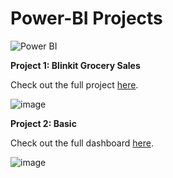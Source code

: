 # Power-BI Projects

![Power BI](https://img.shields.io/badge/PowerBI-F2C811?style=for-the-badge&logo=Power%20BI&logoColor=white)

**Project 1: Blinkit Grocery Sales**

Check out the full project [here](https://app.powerbi.com/reportEmbed?reportId=c0e1ac82-1086-4cc8-bd07-ae85e50febea&autoAuth=true&ctid=65df6988-476e-454d-9c40-393bbe68634a).

![image](https://github.com/user-attachments/assets/eef85043-c434-4189-9eca-41edeada0b8e)


**Project 2: Basic**

Check out the full dashboard [here](https://app.powerbi.com/reportEmbed?reportId=18d956e1-460f-4820-b099-4915b1a64550&autoAuth=true&ctid=65df6988-476e-454d-9c40-393bbe68634a).

![image](https://github.com/user-attachments/assets/a6cd4e02-0d7b-4b8a-9427-8b24509aa513)
